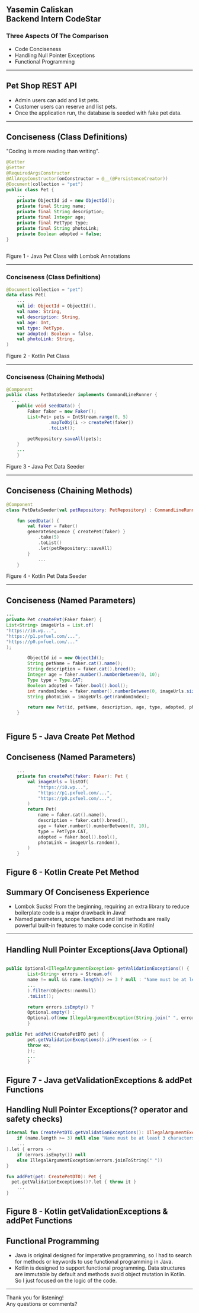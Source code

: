 <!-- .slide: data-background="./assets/kotlinvsjava.png" -->
<!-- .slide: style="font-size: 32px; border:1px, solid, black; display: flex; flex-direction: column; justify-content: flex-end; align-items: flex-end;" -->

Yasemin Caliskan\
Backend Intern CodeStar
---
### Three Aspects Of The Comparison

- Code Conciseness
- Handling Null Pointer Exceptions
- Functional Programming 

---

## Pet Shop REST API
- Admin users can add and list pets.
- Customer users can reserve and list pets.
- Once the application run, the database is seeded with fake pet data.


---
<!-- .slide: style="font-size: 32px;"> -->
## Conciseness (Class Definitions) 
"Coding is more reading than writing".

```java
@Getter
@Setter
@RequiredArgsConstructor
@AllArgsConstructor(onConstructor = @__(@PersistenceCreator))
@Document(collection = "pet")
public class Pet {
    ...
    private ObjectId id = new ObjectId();
    private final String name;
    private final String description;
    private final Integer age;
    private final PetType type;
    private final String photoLink;
    private Boolean adopted = false;
}
  
```

Figure 1 - Java Pet Class with Lombok Annotations

---

<!-- .slide: style="font-size: 32px;"> -->
### Conciseness (Class Definitions)

```kt
@Document(collection = "pet")
data class Pet(
    ...
    val id: ObjectId = ObjectId(),
    val name: String,
    val description: String,
    val age: Int,
    val type: PetType,
    var adopted: Boolean = false,
    val photoLink: String,
)
```

Figure 2 - Kotlin Pet Class

---
<!-- .slide: style="font-size: 32px;"> -->
### Conciseness (Chaining Methods)

```java
@Component
public class PetDataSeeder implements CommandLineRunner {
  ...
    public void seedData() {
        Faker faker = new Faker();
        List<Pet> pets = IntStream.range(0, 5)
                .mapToObj(i -> createPet(faker))
                .toList();

        petRepository.saveAll(pets);
    }
    ...
    }
```

Figure 3 - Java Pet Data Seeder

---
<!-- .slide: style="font-size: 32px;"> -->
## Conciseness (Chaining Methods)

```kt
@Component
class PetDataSeeder(val petRepository: PetRepository) : CommandLineRunner {

    fun seedData() {
        val faker = Faker()
        generateSequence { createPet(faker) }
            .take(5)
            .toList()
            .let(petRepository::saveAll) 
        }
            ...
    }
```

  Figure 4 - Kotlin Pet Data Seeder

---

<!-- .slide: style="font-size: 32px;"> -->
## Conciseness (Named Parameters)

```java
...
private Pet createPet(Faker faker) {
List<String> imageUrls = List.of(
"https://i0.wp...",
"https://p1.pxfuel.com/...",
"https://p0.pxfuel.com/..."
);

        ObjectId id = new ObjectId();
        String petName = faker.cat().name();
        String description = faker.cat().breed();
        Integer age = faker.number().numberBetween(0, 10);
        Type type = Type.CAT;
        Boolean adopted = faker.bool().bool();
        int randomIndex = faker.number().numberBetween(0, imageUrls.size());
        String photoLink = imageUrls.get(randomIndex);

        return new Pet(id, petName, description, age, type, adopted, photoLink);
    }
    
```
Figure 5 - Java Create Pet Method
---

<!-- .slide: style="font-size: 32px;"> -->
## Conciseness (Named Parameters)
```kt
    ... 
    private fun createPet(faker: Faker): Pet {
        val imageUrls = listOf(
            "https://i0.wp...",
            "https://p1.pxfuel.com/...",
            "https://p0.pxfuel.com/...",
        )
        return Pet(
            name = faker.cat().name(),
            description = faker.cat().breed(),
            age = faker.number().numberBetween(0, 10),
            type = PetType.CAT,
            adopted = faker.bool().bool(),
            photoLink = imageUrls.random(),
        )
    }
```
Figure 6 - Kotlin Create Pet Method
---
<!-- .slide: style="font-size: 32px;"> -->
## Summary Of Conciseness Experience

- Lombok Sucks! 
  From the beginning, requiring an extra library to reduce boilerplate code is a major drawback in Java!
- Named parameters, scope functions and list methods are really powerful built-in features to make code concise in Kotlin! 

---

<!-- .slide: style="font-size: 32px;"> -->
## Handling Null Pointer Exceptions(Java Optional)

```java 

public Optional<IllegalArgumentException> getValidationExceptions() {
        List<String> errors = Stream.of(
        name != null && name.length() >= 3 ? null : "Name must be at least 3 characters.",
        ...
        ).filter(Objects::nonNull)
        .toList();

        return errors.isEmpty() ?
        Optional.empty() :
        Optional.of(new IllegalArgumentException(String.join(" ", errors)));
        }

public Pet addPet(CreatePetDTO pet) {
        pet.getValidationExceptions().ifPresent(ex -> {
        throw ex;
        });
        ...
        }
```
Figure 7 - Java getValidationExceptions & addPet Functions
---

<!-- .slide: style="font-size: 32px;"> -->
## Handling Null Pointer Exceptions(? operator and safety checks)

```kt
internal fun CreatePetDTO.getValidationExceptions(): IllegalArgumentException? = listOfNotNull(
    if (name.length >= 3) null else "Name must be at least 3 characters.",
    ...
).let { errors ->
    if (errors.isEmpty()) null
    else IllegalArgumentException(errors.joinToString(" "))
}

fun addPet(pet: CreatePetDTO): Pet {
  pet.getValidationExceptions()?.let { throw it }
    ...
}
```
Figure 8 - Kotlin getValidationExceptions & addPet Functions
---
<!-- .slide: style="font-size: 32px;"> -->
## Functional Programming
- Java is original designed for imperative programming, so I had to search for methods or keywords to use functional programming in Java.
- Kotlin is designed to support functional programming. Data structures are immutable by default and methods avoid object mutation in Kotlin.
So I just focused on the logic of the code.

---

<!-- .slide: style="font-size: 32px;"> -->

Thank you for listening!\
Any questions or comments?
